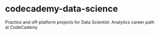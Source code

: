 # codecademy-data-science
Practice and off-platform projects for Data Scientist: Analytics career path at CodeCademy
